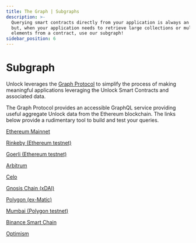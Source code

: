 ```yaml
---
title: The Graph | Subgraphs
description: >-
  Querying smart contracts directly from your application is always an option,
  but, when your application needs to retrieve large collections or multiple
  elements from a contract, use our subgraph!
sidebar_position: 6
---
```


# Subgraph

Unlock leverages the [Graph Protocol](https://thegraph.com) to simplify the process of making meaningful applications leveraging the Unlock Smart Contracts and associated data.

The Graph Protocol provides an accessible GraphQL service providing useful aggregate Unlock data from the Ethereum blockchain. The links below provide a rudimentary tool to build and test your queries.

[Ethereum Mainnet](https://thegraph.com/explorer/subgraph/unlock-protocol/unlock)

[Rinkeby (Ethereum testnet)](https://thegraph.com/explorer/subgraph/unlock-protocol/unlock-rinkeby)

[Goerli (Ethereum testnet)](https://thegraph.com/hosted-service/subgraph/unlock-protocol/goerli)

[Arbitrum](https://thegraph.com/hosted-service/subgraph/unlock-protocol/arbitrum)

[Celo](https://thegraph.com/hosted-service/subgraph/unlock-protocol/celo)

[Gnosis Chain (xDAI)](https://thegraph.com/explorer/subgraph/unlock-protocol/xdai)

[Polygon (ex-Matic)](https://thegraph.com/explorer/subgraph/unlock-protocol/polygon)

[Mumbai (Polygon testnet)](https://thegraph.com/hosted-service/subgraph/unlock-protocol/mumbai)

[Binance Smart Chain](https://thegraph.com/hosted-service/subgraph/unlock-protocol/bsc)

[Optimism](https://thegraph.com/hosted-service/subgraph/unlock-protocol/optimism)
